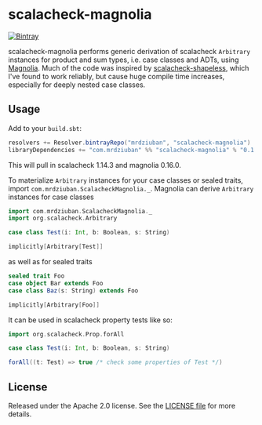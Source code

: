 # scalacheck-magnolia

[![Bintray](https://img.shields.io/bintray/v/mrdziuban/scalacheck-magnolia/scalacheck-magnolia)](https://bintray.com/mrdziuban/scalacheck-magnolia/scalacheck-magnolia/_latestVersion)

scalacheck-magnolia performs generic derivation of scalacheck `Arbitrary` instances for product and sum types, i.e.
case classes and ADTs, using [Magnolia](http://magnolia.work). Much of the code was inspired by
[scalacheck-shapeless](https://github.com/alexarchambault/scalacheck-shapeless/blob/master/README.md), which I've
found to work reliably, but cause huge compile time increases, especially for deeply nested case classes.

## Usage

Add to your `build.sbt`:

```scala
resolvers += Resolver.bintrayRepo("mrdziuban", "scalacheck-magnolia")
libraryDependencies += "com.mrdziuban" %% "scalacheck-magnolia" % "0.1.0"
```

This will pull in scalacheck 1.14.3 and magnolia 0.16.0.

To materialize `Arbitrary` instances for your case classes or sealed traits, import `com.mrdziuban.ScalacheckMagnolia._`.
Magnolia can derive `Arbitrary` instances for case classes

```scala
import com.mrdziuban.ScalacheckMagnolia._
import org.scalacheck.Arbitrary

case class Test(i: Int, b: Boolean, s: String)

implicitly[Arbitrary[Test]]
```

as well as for sealed traits

```scala
sealed trait Foo
case object Bar extends Foo
case class Baz(s: String) extends Foo

implicitly[Arbitrary[Foo]]
```

It can be used in scalacheck property tests like so:

```scala
import org.scalacheck.Prop.forAll

case class Test(i: Int, b: Boolean, s: String)

forAll((t: Test) => true /* check some properties of Test */)
```

## License

Released under the Apache 2.0 license. See the [LICENSE file](LICENSE) for more details.
